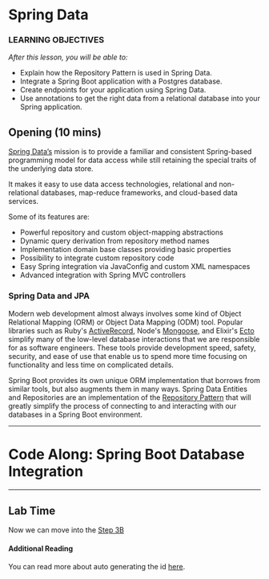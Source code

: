 
# Spring Data

### LEARNING OBJECTIVES

*After this lesson, you will be able to:*
- Explain how the Repository Pattern is used in Spring Data.
- Integrate a Spring Boot application with a Postgres database.
- Create endpoints for your application using Spring Data.
- Use annotations to get the right data from a relational database into your Spring application.

## Opening (10 mins)

[Spring Data’s](https://spring.io/projects/spring-data) mission is to provide a familiar and consistent Spring-based programming model for data access while still retaining the special traits of the underlying data store.

It makes it easy to use data access technologies, relational and non-relational databases, map-reduce frameworks, and cloud-based data services.

Some of its features are:
- Powerful repository and custom object-mapping abstractions
- Dynamic query derivation from repository method names
- Implementation domain base classes providing basic properties
- Possibility to integrate custom repository code
- Easy Spring integration via JavaConfig and custom XML namespaces
- Advanced integration with Spring MVC controllers

### Spring Data and JPA 

Modern web development almost always involves some kind of Object Relational Mapping (ORM) or Object Data Mapping (ODM) tool. Popular libraries such as Ruby's [ActiveRecord](http://guides.rubyonrails.org/active_record_basics.html), Node's [Mongoose](http://mongoosejs.com/), and Elixir's [Ecto](https://hexdocs.pm/ecto/Ecto.html) simplify many of the low-level database interactions that we are responsible for as software engineers. These tools provide development speed, safety, security, and ease of use that enable us to spend more time focusing on functionality and less time on complicated details.

Spring Boot provides its own unique ORM implementation that borrows from similar tools, but also augments them in many ways. Spring Data Entities and Repositories are an implementation of the [Repository Pattern](http://deviq.com/repository-pattern/) that will greatly simplify the process of connecting to and interacting with our databases in a Spring Boot environment.

-----



# Code Along: Spring Boot Database Integration



----

## Lab Time

Now we can move into the [Step 3B]()

#### Additional Reading

You can read more about auto generating the id [here](https://www.objectdb.com/java/jpa/entity/generated#The_Auto_Strategy_).
